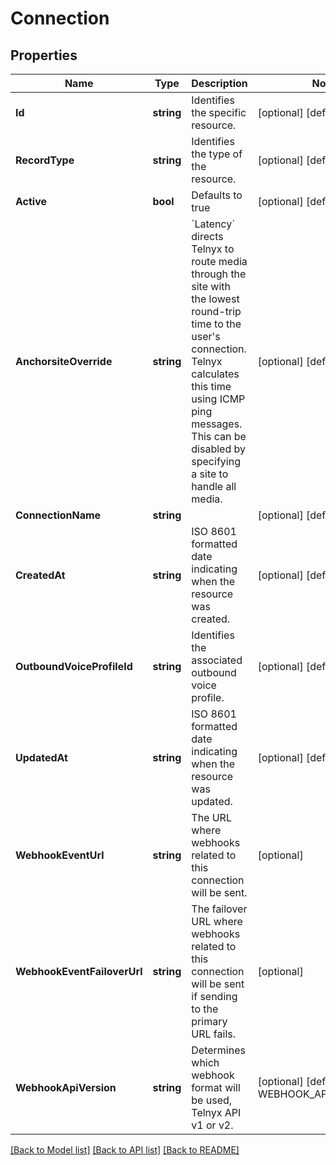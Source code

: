 # Connection

## Properties
Name | Type | Description | Notes
------------ | ------------- | ------------- | -------------
**Id** | **string** | Identifies the specific resource. | [optional] [default to null]
**RecordType** | **string** | Identifies the type of the resource. | [optional] [default to null]
**Active** | **bool** | Defaults to true | [optional] [default to null]
**AnchorsiteOverride** | **string** | &#x60;Latency&#x60; directs Telnyx to route media through the site with the lowest round-trip time to the user&#x27;s connection. Telnyx calculates this time using ICMP ping messages. This can be disabled by specifying a site to handle all media. | [optional] [default to null]
**ConnectionName** | **string** |  | [optional] [default to null]
**CreatedAt** | **string** | ISO 8601 formatted date indicating when the resource was created. | [optional] [default to null]
**OutboundVoiceProfileId** | **string** | Identifies the associated outbound voice profile. | [optional] [default to null]
**UpdatedAt** | **string** | ISO 8601 formatted date indicating when the resource was updated. | [optional] [default to null]
**WebhookEventUrl** | **string** | The URL where webhooks related to this connection will be sent. | [optional] 
**WebhookEventFailoverUrl** | **string** | The failover URL where webhooks related to this connection will be sent if sending to the primary URL fails. | [optional] 
**WebhookApiVersion** | **string** | Determines which webhook format will be used, Telnyx API v1 or v2. | [optional] [default to WEBHOOK_API_VERSION.1_]

[[Back to Model list]](../README.md#documentation-for-models) [[Back to API list]](../README.md#documentation-for-api-endpoints) [[Back to README]](../README.md)

